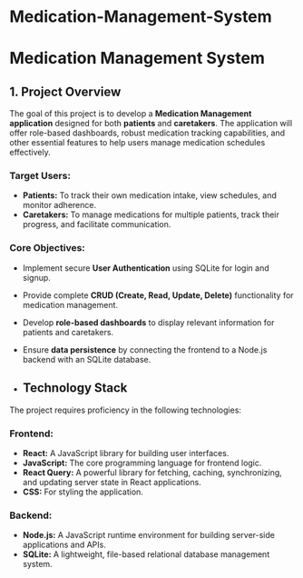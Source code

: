 # Medication-Management-System

# Medication Management System

## 1. Project Overview

The goal of this project is to develop a **Medication Management application** designed for both **patients** and **caretakers**. The application will offer role-based dashboards, robust medication tracking capabilities, and other essential features to help users manage medication schedules effectively.

### Target Users:

- **Patients:** To track their own medication intake, view schedules, and monitor adherence.
- **Caretakers:** To manage medications for multiple patients, track their progress, and facilitate communication.

### Core Objectives:

- Implement secure **User Authentication** using SQLite for login and signup.
- Provide complete **CRUD (Create, Read, Update, Delete)** functionality for medication management.
- Develop **role-based dashboards** to display relevant information for patients and caretakers.
- Ensure **data persistence** by connecting the frontend to a Node.js backend with an SQLite database.

- ## Technology Stack

The project requires proficiency in the following technologies:

### Frontend:

- **React:** A JavaScript library for building user interfaces.
- **JavaScript:** The core programming language for frontend logic.
- **React Query:** A powerful library for fetching, caching, synchronizing, and updating server state in React applications.
- **CSS:** For styling the application.

### Backend:

- **Node.js:** A JavaScript runtime environment for building server-side applications and APIs.
- **SQLite:** A lightweight, file-based relational database management system.
